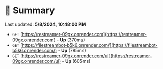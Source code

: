 # 📖 Summary
Last updated: **5/8/2024, 10:48:00 PM**

- `GET` [https://restreamer-09gx.onrender.com](https://restreamer-09gx.onrender.com) - **Up** (370ms)
- `GET` [https://filestreambot-b5k6.onrender.com/](https://filestreambot-b5k6.onrender.com/) - **Up** (785ms)
- `GET` [https://restreamer-09gx.onrender.com/ui](https://restreamer-09gx.onrender.com/ui) - **Up** (605ms)
